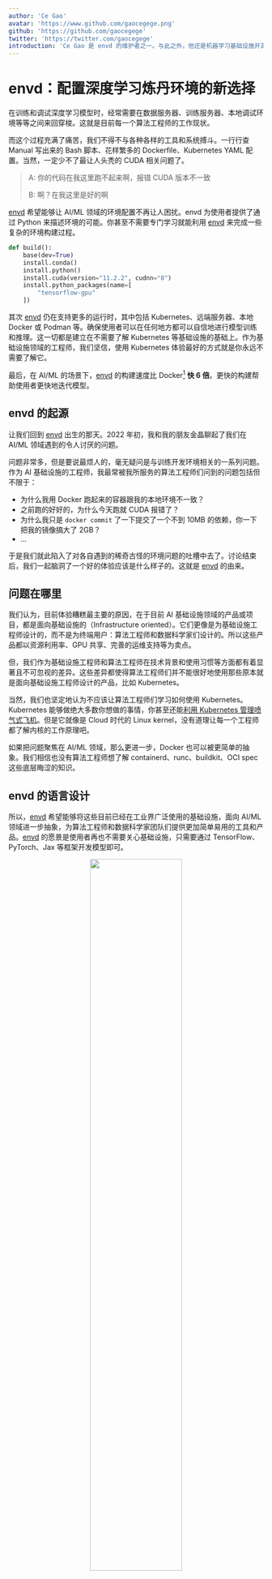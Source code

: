 ```yaml
---
author: 'Ce Gao'
avatar: 'https://www.github.com/gaocegege.png'
github: 'https://github.com/gaocegege'
twitter: 'https://twitter.com/gaocegege'
introduction: 'Ce Gao 是 envd 的维护者之一。与此之外，他还是机器学习基础设施开源项目 Kubeflow 的 Co-chair。他主要关注机器学习的模型训练、自动机器学习等领域。'
---
```


# envd：配置深度学习炼丹环境的新选择

在训练和调试深度学习模型时，经常需要在数据服务器、训练服务器、本地调试环境等等之间来回穿梭。这就是目前每一个算法工程师的工作现状。

而这个过程充满了痛苦，我们不得不与各种各样的工具和系统搏斗。一行行查 Manual 写出来的 Bash 脚本、花样繁多的 Dockerfile、Kubernetes YAML 配置。当然，一定少不了最让人头秃的 CUDA 相关问题了。

> A: 你的代码在我这里跑不起来啊，报错 CUDA 版本不一致
>
> B: 啊？在我这里是好的啊

[envd](https://github.com/tensorchord/envd) 希望能够让 AI/ML 领域的环境配置不再让人困扰。envd 为使用者提供了通过 Python 来描述环境的可能。你甚至不需要专门学习就能利用 [envd](https://github.com/tensorchord/envd) 来完成一些复杂的环境构建过程。

```python
def build():
    base(dev=True)
    install.conda()
    install.python()
    install.cuda(version="11.2.2", cudnn="8")
    install.python_packages(name=[
        "tensorflow-gpu"
    ])
```

其次 [envd](https://github.com/tensorchord/envd) 仍在支持更多的运行时，其中包括 Kubernetes、远端服务器、本地 Docker 或 Podman 等。确保使用者可以在任何地方都可以自信地进行模型训练和推理。这一切都是建立在不需要了解 Kubernetes 等基础设施的基础上。作为基础设施领域的工程师，我们坚信，使用 Kubernetes 体验最好的方式就是你永远不需要了解它。

最后，在 AI/ML 的场景下，[envd](https://github.com/tensorchord/envd) 的构建速度比 Docker[^1] **快 6 倍**。更快的构建帮助使用者更快地迭代模型。

[^1]: Dockerfile v1

## envd 的起源

让我们回到 [envd](https://github.com/tensorchord/envd) 出生的那天。2022 年初，我和我的朋友金晶聊起了我们在 AI/ML 领域遇到的令人讨厌的问题。

问题非常多，但是要说最烦人的，毫无疑问是与训练开发环境相关的一系列问题。作为 AI 基础设施的工程师，我最常被我所服务的算法工程师们问到的问题包括但不限于：

- 为什么我用 Docker 跑起来的容器跟我的本地环境不一致？
- 之前跑的好好的，为什么今天跑就 CUDA 报错了？
- 为什么我只是 `docker commit` 了一下提交了一个不到 10MB 的依赖，你一下把我的镜像搞大了 2GB？
- ...

于是我们就此陷入了对各自遇到的稀奇古怪的环境问题的吐槽中去了。讨论结束后，我们一起脑洞了一个好的体验应该是什么样子的。这就是 [envd](https://github.com/tensorchord/envd) 的由来。

## 问题在哪里

我们认为，目前体验糟糕最主要的原因，在于目前 AI 基础设施领域的产品或项目，都是面向基础设施的（Infrastructure oriented）。它们更像是为基础设施工程师设计的，而不是为终端用户：算法工程师和数据科学家们设计的。所以这些产品都以资源利用率、GPU 共享、完善的运维支持等为卖点。

但，我们作为基础设施工程师和算法工程师在技术背景和使用习惯等方面都有着显著且不可忽视的差异。这些差异都使得算法工程师们并不能很好地使用那些原本就是面向基础设施工程师设计的产品，比如 Kubernetes。

当然，我们也坚定地认为不应该让算法工程师们学习如何使用 Kubernetes。Kubernetes 能够做绝大多数你想做的事情，你甚至还能[利用 Kubernetes 管理喷气式飞机](https://www.youtube.com/watch?v=YjZ4AZ7hRM0&ab_channel=CNCF%5BCloudNativeComputingFoundation%5D)。但是它就像是 Cloud 时代的 Linux kernel，没有道理让每一个工程师都了解内核的工作原理吧。

如果把问题聚焦在 AI/ML 领域，那么更进一步，Docker 也可以被更简单的抽象。我们相信也没有算法工程师想了解 containerd、runc、buildkit、OCI spec 这些底层晦涩的知识。

## envd 的语言设计

所以，[envd](https://github.com/tensorchord/envd) 希望能够将这些目前已经在工业界广泛使用的基础设施，面向 AI/ML 领域进一步抽象，为算法工程师和数据科学家团队们提供更加简单易用的工具和产品。[envd](https://github.com/tensorchord/envd) 的愿景是使用者再也不需要关心基础设施，只需要通过 TensorFlow、PyTorch、Jax 等框架开发模型即可。

<div align="center">
<img src='https://user-images.githubusercontent.com/5100735/188788542-269d1049-6b19-4c9d-82c2-5fb828ebdc6d.png' width='60%'>
</div>

为此，[envd](https://github.com/tensorchord/envd) 引入了基于 python 的构建文件 `build.envd`。它不再像 Kubernetes 的 YAML 配置或者是 Dockerfile 一样，而是围绕 AI/ML 的模型开发与推理来进行。[envd](https://github.com/tensorchord/envd) 构建出来的仍然是兼容 OCI spec 的镜像。因此使用者可以像使用普通的镜像一样使用 [envd](https://github.com/tensorchord/envd)。

下面是一个非常简单的示例。展示了如何构建一个 PyTorch 的 GPU 环境。

<div align="center">
<img src='https://user-images.githubusercontent.com/5100735/189058399-3865a039-9459-4e74-83dd-3ee2ecadfef5.svg'>
</div>

为了能够在 Kubernetes、远端服务器等不同的环境下使用 [envd](https://github.com/tensorchord/envd) 构建的环境，我们维护了一个非常轻量级的 sshd 的实现，并内置于其中。因此用户可以通过 ssh 协议连接到环境进行开发和调试。当然，你可以可以通过 [envd](https://github.com/tensorchord/envd) 提供的语法在环境中安装需要的 vscode extension，或者是配置使用 Jupyter。

```python
def build():
    base(dev=True)
    install.conda()
    install.python()
    install.vscode_extensions([
        "ms-python.python",
    ])
    # Configure jupyter notebooks.
    config.jupyter()
    # Configure zsh.
    shell("zsh")
```

## envd 的构建速度

因为聚焦在 AI/ML 领域，因此我们对 Docker 和 buildkit 的使用进行了针对性的优化。使得在这一场景下的 [envd](https://github.com/tensorchord/envd) 构建速度比 Docker[^2] **快 6 倍**。

[^2]: 300Mbps 带宽网络环境下的 Dockerfile v1

<p align=center>
  <img src="https://user-images.githubusercontent.com/5100735/189928628-543f4851-87b7-462b-b811-372cbf46ff25.svg" width="65%"/>
</p>

这得益于 [envd](https://github.com/tensorchord/envd) 在各个层次上的 cache。举个例子来说明，在 Docker 中如果 Dockerfile 前面的命令缓存失效了，那么后续的命令都要重新执行，也包括 `pip install` 命令。它需要重新下载。

而 [envd](https://github.com/tensorchord/envd) 会在多次构建间维护 pip index 的 cache，使得后续的构建不需要再重新下载 wheel，只需要使用已经被缓存的包即可。

<table>
<tr>
<td> envd </td> <td> Docker </td>
</tr>
<tr>
<td>

```diff
$ envd build
=> pip install tensorflow       5s
+ => Using cached tensorflow-...-.whl (511.7 MB)
```

</td>
<td>

```diff
$ docker build
=> pip install tensorflow      278s
- => Downloading tensorflow-...-.whl (511.7 MB)
```

</td>
</tr>
</table>

除了各个层级的 cache 之外，[envd](https://github.com/tensorchord/envd) 的构建过程是自动并行的。比如，使用 `apt-get install` 安装系统依赖和 `pip install` 安装 python 依赖时是可以并行执行的，而不需要如同 Dockerfile 的实现一样，需要等待 `apt-get install` 执行完再执行后续的构建过程。

<p align=center>
  <img src="https://user-images.githubusercontent.com/5100735/189061664-ca3628de-0608-4cea-b4d4-fc4f2e15e8b0.png" width="65%"/>
</p>

## 在你的团队中使用 envd

envd 不只是面向个人使用者设计的，它更是要解决算法团队在环境管理上的问题。

在一个团队里，通常大家会基于相似的基础配置进行修改的方式配置环境。在之前只能通过口耳相传的 Dockerfile 进行。而在 [envd](https://github.com/tensorchord/envd) 中可以定义 python 函数来完成。下面例子中，`envd.tensorboard` 就是定义在其他 Git repo 中的构建函数。用户可以通过 `include` 引入后直接复用，而不需要再复制粘贴过去的 Dockerfile 了。

在团队内以 [envd](https://github.com/tensorchord/envd) 中函数的形式把各种依赖的安装方式积累下来，形成 envd Hub（目前这一功能仍在设计中），这就是团队的环境管理知识库。

```python
envdlib = include("https://github.com/tensorchord/envdlib")

def build():
    base(dev=True)
    install.conda()
    install.python()
    envdlib.tensorboard(8888)
```

## 结论

[envd](https://github.com/tensorchord/envd) 目前仍处于非常早期的阶段，我们只是踏出了第一步，帮助算法工程师和数据科学家团队关注于 AI/ML 业务，而非基础设施。在近期 [envd](https://github.com/tensorchord/envd) 会着眼于更好的团队需求支持，提供更加完善的 Kubernetes 运行时。

欢迎大家保持关注！

🍻

---

<Author/>
